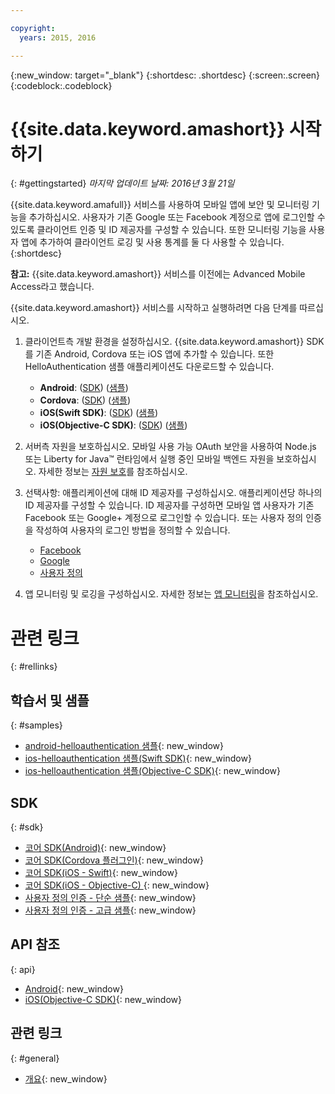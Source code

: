 ```yaml
---

copyright:
  years: 2015, 2016

---
```


{:new_window: target="_blank"}
{:shortdesc: .shortdesc}
{:screen:.screen}
{:codeblock:.codeblock}

# {{site.data.keyword.amashort}} 시작하기
{: #gettingstarted}
*마지막 업데이트 날짜: 2016년 3월 21일*

{{site.data.keyword.amafull}} 서비스를 사용하여 모바일 앱에 보안 및 모니터링 기능을 추가하십시오. 사용자가 기존 Google 또는 Facebook 계정으로 앱에 로그인할 수 있도록 클라이언트 인증 및 ID 제공자를 구성할 수 있습니다. 또한 모니터링 기능을 사용자 앱에 추가하여 클라이언트 로깅 및 사용 통계를 둘 다 사용할 수 있습니다.
{:shortdesc}

**참고:** {{site.data.keyword.amashort}} 서비스를 이전에는 Advanced Mobile Access라고 했습니다.


{{site.data.keyword.amashort}} 서비스를 시작하고 실행하려면 다음 단계를 따르십시오.

1. 클라이언트측 개발 환경을 설정하십시오.
{{site.data.keyword.amashort}} SDK를 기존 Android, Cordova 또는 iOS 앱에 추가할 수 있습니다. 또한 HelloAuthentication 샘플 애플리케이션도 다운로드할 수 있습니다.
   * **Android**: ([SDK](getting-started-android.html)) ([샘플](https://github.com/ibm-bluemix-mobile-services/bms-samples-android-helloauthentication))
   * **Cordova**: ([SDK](getting-started-cordova.html)) ([샘플](https://github.com/ibm-bluemix-mobile-services/bms-samples-cordova-helloauthentication))
   * **iOS(Swift SDK)**: ([SDK](getting-started-ios-swift-sdk.html)) ([샘플](https://github.com/ibm-bluemix-mobile-services/bms-samples-swift-helloauthentication))
   * **iOS(Objective-C SDK)**: ([SDK](getting-started-ios.html)) ([샘플](https://github.com/ibm-bluemix-mobile-services/bms-samples-ios-helloauthentication))

1. 서버측 자원을 보호하십시오. 모바일 사용 가능 OAuth 보안을 사용하여 Node.js 또는 Liberty for Java&trade; 런타임에서 실행 중인 모바일 백엔드 자원을 보호하십시오. 자세한 정보는 [자원 보호](protecting-resources.html)를 참조하십시오. 

1. 선택사항: 애플리케이션에 대해 ID 제공자를 구성하십시오. 애플리케이션당 하나의 ID 제공자를 구성할 수 있습니다. ID 제공자를 구성하면 모바일 앱 사용자가 기존 Facebook 또는 Google+ 계정으로 로그인할 수 있습니다. 또는 사용자 정의 인증을 작성하여 사용자의 로그인 방법을 정의할 수 있습니다.
   * [Facebook](facebook-auth-overview.html)
   * [Google](google-auth-overview.html)
   * [사용자 정의 ](custom-auth.html)

1. 앱 모니터링 및 로깅을 구성하십시오. 자세한 정보는 [앱 모니터링](app-monitoring.html)을 참조하십시오. 

# 관련 링크
{: #rellinks}

## 학습서 및 샘플
{: #samples}
* [android-helloauthentication 샘플](https://github.com/ibm-bluemix-mobile-services/bms-samples-android-helloauthentication){: new_window}
* [ios-helloauthentication 샘플(Swift SDK)](https://github.com/ibm-bluemix-mobile-services/bms-samples-swift-helloauthentication){: new_window}
* [ios-helloauthentication 샘플(Objective-C SDK)](https://github.com/ibm-bluemix-mobile-services/bms-samples-ios-helloauthentication){: new_window}

## SDK
{: #sdk}
* [코어 SDK(Android)](https://github.com/ibm-bluemix-mobile-services/bms-clientsdk-android-core){: new_window}
* [코어 SDK(Cordova 플러그인)](https://github.com/ibm-bluemix-mobile-services/bms-clientsdk-cordova-plugin-core){: new_window}
* [코어 SDK(iOS - Swift)](https://github.com/ibm-bluemix-mobile-services/bms-clientsdk-swift-core){: new_window}
* [코어 SDK(iOS - Objective-C) ](https://hub.jazz.net/git/bluemixmobilesdk/imf-ios-sdk/archive?revstr=master){: new_window}
* [사용자 정의 인증 - 단순 샘플](https://github.com/ibm-bluemix-mobile-services/bms-mca-custom-identity-provider-sample){: new_window}
* [사용자 정의 인증 - 고급 샘플](https://github.com/ibm-bluemix-mobile-services/bms-mca-custom-identity-provider-with-user-management){: new_window}

## API 참조
{: api}
* [Android](https://console.{DomainName}/docs/api/content/api/mobilefirst/android/core-api-doc/overview-summary.html){: new_window}
* [iOS(Objective-C SDK)](https://console.{DomainName}/docs/api/content/api/mobilefirst/ios/IMFCore_api-doc/html/index.html){: new_window}


## 관련 링크
{: #general}
* [개요](overview.html){: new_window}
